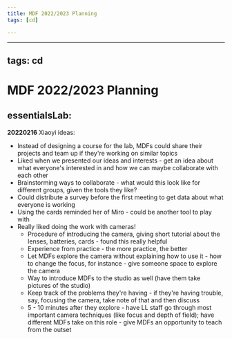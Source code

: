 ```yaml
---
title: MDF 2022/2023 Planning
tags: [cd]

---
```


---
tags: cd
---

# MDF 2022/2023 Planning


## essentialsLab:

**20220216**
Xiaoyi ideas:
* Instead of designing a course for the lab, MDFs could share their projects and team up if they're working on similar topics
* Liked when we presented our ideas and interests - get an idea about what everyone's interested in and how we can maybe collaborate with each other
* Brainstorming ways to collaborate - what would this look like for different groups, given the tools they like?
* Could distribute a survey before the first meeting to get data about what everyone is working 
* Using the cards reminded her of Miro - could be another tool to play with
* Really liked doing the work with cameras!
    * Procedure of introducing the camera, giving short tutorial about the lenses, batteries, cards - found this really helpful
    * Experience from practice - the more practice, the better
    * Let MDFs explore the camera without explaining how to use it - how to change the focus, for instance - give someone space to explore the camera
    * Way to introduce MDFs to the studio as well (have them take pictures of the studio)
    * Keep track of the problems they're having - if they're having trouble, say, focusing the camera, take note of that and then discuss
    * 5 - 10 minutes after they explore - have LL staff go through most important camera techniques (like focus and depth of field); have different MDFs take on this role - give MDFs an opportunity to teach from the outset
